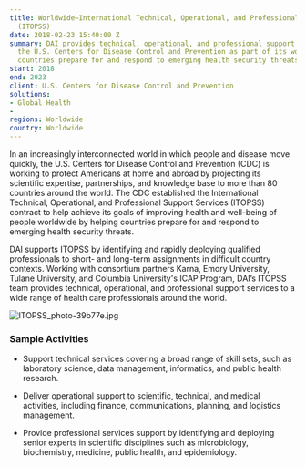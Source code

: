 ```yaml
---
title: Worldwide—International Technical, Operational, and Professional Support Services
  (ITOPSS)
date: 2018-02-23 15:40:00 Z
summary: DAI provides technical, operational, and professional support services to
  the U.S. Centers for Disease Control and Prevention as part of its work to help
  countries prepare for and respond to emerging health security threats.
start: 2018
end: 2023
client: U.S. Centers for Disease Control and Prevention
solutions:
- Global Health
- 
regions: Worldwide
country: Worldwide
---
```


In an increasingly interconnected world in which people and disease move quickly, the U.S. Centers for Disease Control and Prevention (CDC) is working to protect Americans at home and abroad by projecting its scientific expertise, partnerships, and knowledge base to more than 80 countries around the world. The CDC established the International Technical, Operational, and Professional Support Services (ITOPSS) contract to help achieve its goals of improving health and well-being of people worldwide by helping countries prepare for and respond to emerging health security threats.

DAI supports ITOPSS by identifying and rapidly deploying qualified professionals to short- and long-term assignments in difficult country contexts. Working with consortium partners Karna, Emory University, Tulane University, and Columbia University's ICAP Program, DAI’s ITOPSS team provides technical, operational, and professional support services to a wide range of health care professionals around the world.

![ITOPSS_photo-39b77e.jpg](/uploads/ITOPSS_photo-39b77e.jpg)

### Sample Activities

* Support technical services covering a broad range of skill sets, such as laboratory science, data management, informatics, and public health research.

* Deliver operational support to scientific, technical, and medical activities, including finance, communications, planning, and logistics management.

* Provide professional services support by identifying and deploying senior experts in scientific disciplines such as microbiology, biochemistry, medicine, public health, and epidemiology.